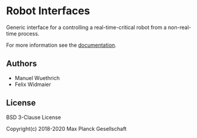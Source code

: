 # Robot Interfaces

Generic interface for a controlling a real-time-critical robot from a
non-real-time process.

For more information see the
[documentation](http://people.tuebingen.mpg.de/mpi-is-software/robotfingers/docs/robot_interfaces/).


## Authors

- Manuel Wuethrich
- Felix Widmaier


## License

BSD 3-Clause License

Copyright(c) 2018-2020 Max Planck Gesellschaft
